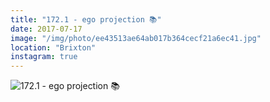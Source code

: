 ```yaml
---
title: "172.1 - ego projection 📚"
date: 2017-07-17
image: "/img/photo/ee43513ae64ab017b364cecf21a6ec41.jpg"
location: "Brixton"
instagram: true
---
```


![172.1 - ego projection 📚](/img/photo/ee43513ae64ab017b364cecf21a6ec41.jpg)
